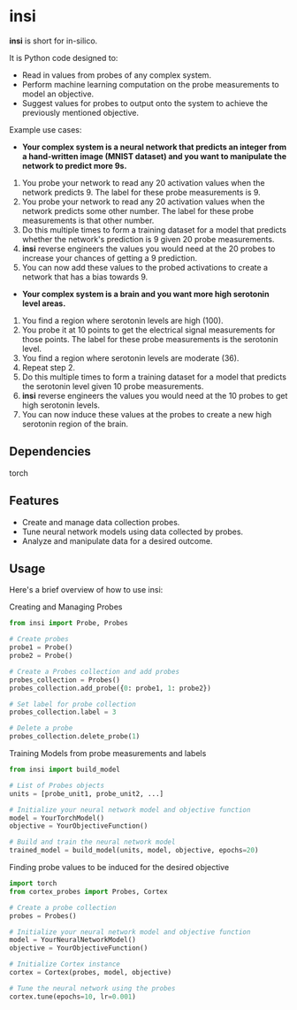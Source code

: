 # insi

**insi** is short for in-silico. 

It is Python code designed to:
- Read in values from probes of any complex system.
- Perform machine learning computation on the probe measurements to model an objective.
- Suggest values for probes to output onto the system to achieve the previously mentioned objective.


Example use cases:

- **Your complex system is a neural network that predicts an integer from a hand-written image (MNIST dataset) and you want to manipulate the network to predict more 9s.**
1. You probe your network to read any 20 activation values when the network predicts 9. The label for these probe measurements is 9. 
3. You probe your network to read any 20 activation values when the network predicts some other number. The label for these probe measurements is that other number. 
4.  Do this multiple times to form a training dataset for a model that predicts whether the network's prediction is 9 given 20 probe measurements. 
5. **insi** reverse engineers the values you would need at the 20 probes to increase your chances of getting a 9 prediction. 
6. You can now add these values to the probed activations to create a network that has a bias towards 9.

- **Your complex system is a brain and you want more high serotonin level areas.**
1. You find a region where serotonin levels are high (100). 
2. You probe it at 10 points to get the electrical signal measurements for those points. The label for these probe measurements is the serotonin level. 
3. You find a region where serotonin levels are moderate (36).
4. Repeat step 2. 
5. Do this multiple times to form a training dataset for a model that predicts the serotonin level given 10 probe measurements. 
6. **insi** reverse engineers the values you would need at the 10 probes to get high serotonin levels. 
7. You can now induce these values at the probes to create a new high serotonin region of the brain. 

## Dependencies
torch 

## Features

- Create and manage data collection probes.
- Tune neural network models using data collected by probes.
- Analyze and manipulate data for a desired outcome.

##  Usage
Here's a brief overview of how to use insi:

Creating and Managing Probes

```python
from insi import Probe, Probes

# Create probes
probe1 = Probe()
probe2 = Probe()

# Create a Probes collection and add probes
probes_collection = Probes()
probes_collection.add_probe({0: probe1, 1: probe2})

# Set label for probe collection
probes_collection.label = 3

# Delete a probe
probes_collection.delete_probe(1)
```
Training Models from probe measurements and labels

```python
from insi import build_model

# List of Probes objects
units = [probe_unit1, probe_unit2, ...]

# Initialize your neural network model and objective function
model = YourTorchModel()
objective = YourObjectiveFunction()

# Build and train the neural network model
trained_model = build_model(units, model, objective, epochs=20)
```

Finding probe values to be induced for the desired objective

```python
import torch
from cortex_probes import Probes, Cortex

# Create a probe collection
probes = Probes()

# Initialize your neural network model and objective function
model = YourNeuralNetworkModel()
objective = YourObjectiveFunction()

# Initialize Cortex instance
cortex = Cortex(probes, model, objective)

# Tune the neural network using the probes
cortex.tune(epochs=10, lr=0.001)
```
